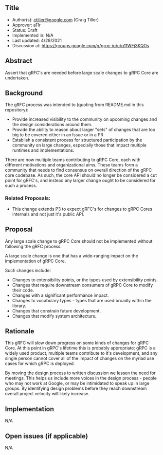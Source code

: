 Title
----
* Author(s): ctiller@google.com (Craig Tiller)
* Approver: a11r
* Status: Draft
* Implemented in: N/A
* Last updated: 4/29/2021
* Discussion at: https://groups.google.com/g/grpc-io/c/q11WFj3KQOs

## Abstract

Assert that gRFC's are needed before large scale changes to gRPC Core are undertaken.

## Background

The gRFC process was intended to (quoting from README.md in this repository):
* Provide increased visibility to the community on upcoming changes and the design considerations around them.
* Provide the ability to reason about larger "sets" of changes that are too big to be covered either in an Issue or in a PR.
* Establish a consistent process for structured participation by the community on large changes, especially those that impact multiple runtimes and implementations.

There are now multiple teams contributing to gRPC Core, each with different motivations and organizational aims.
These teams form a community that needs to find consensus on overall direction of the gRPC core codebase.
As such, the core API should no longer be considered a cut point for gRFC's, and instead any larger change ought to be considered for such a process.

### Related Proposals: 
* This change extends P3 to expect gRFC's for changes to gRPC Cores internals and not just it's public API.

## Proposal

Any large scale change to gRPC Core should not be implemented without following the gRFC process.

A large scale change is one that has a wide-ranging impact on the implementation of gRPC Core.

Such changes include:
* Changes to extensibility points, or the types used by extensibility points.
* Changes that require downstream consumers of gRPC Core to modify their code.
* Changes with a significant performance impact.
* Changes to vocabulary types - types that are used broadly within the library.
* Changes that constrain future development.
* Changes that modify system architecture.

## Rationale

This gRFC will slow down progress on some kinds of changes for gRPC Core.
At this point in gRPC's lifetime this is probably appropriate: gRPC is a widely used product, multiple teams contribute to it's development, and any single person cannot cover all of the impact of changes on the myriad use cases for which gRPC is deployed.

By moving the design process to written discussion we lessen the need for meetings.
This helps us include more voices in the design process - people who may not work at Google, or may be intimidated to speak up in large groups.
By identifying design problems before they reach downstream overall project velocity will likely increase.

## Implementation

N/A

## Open issues (if applicable)

N/A
